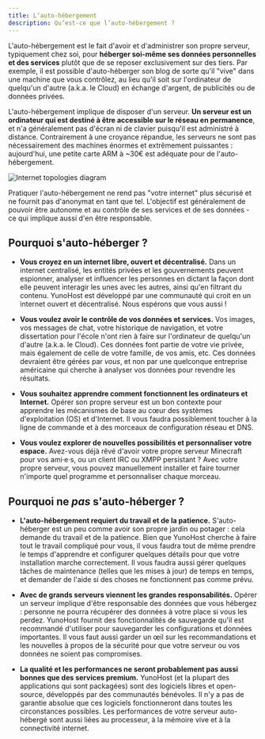 ```yaml
---
title: L’auto-hébergement
description: Qu’est-ce que l’auto-hébergement ?
---
```



L'auto-hébergement est le fait d'avoir et d'administrer son propre serveur, typiquement chez soi, pour **héberger soi-même ses données personnelles et des services** plutôt que de se reposer exclusivement sur des tiers. Par exemple, il est possible d'auto-héberger son blog de sorte qu'il "vive" dans une machine que vous contrôlez, au lieu qu'il soit sur l'ordinateur de quelqu'un d'autre (a.k.a. le Cloud) en échange d'argent, de publicités ou de données privées.

L'auto-hébergement implique de disposer d'un serveur. **Un serveur est un ordinateur qui est destiné à être accessible sur le réseau en permanence**, et n'a généralement pas d'écran ni de clavier puisqu'il est administré à distance. Contrairement à une croyance répandue, les serveurs ne sont pas nécessairement des machines énormes et extrêmement puissantes : aujourd'hui, une petite carte ARM à ~30€ est adéquate pour de l'auto-hébergement.

![Internet topologies diagram](/img/internet_topologies_fr.png)

Pratiquer l'auto-hébergement ne rend pas "votre internet" plus sécurisé et ne fournit pas d'anonymat en tant que tel. L'objectif est généralement de pouvoir être autonome et au contrôle de ses services et de ses données - ce qui implique aussi d'en être responsable.

## Pourquoi s'auto-héberger ?

- **Vous croyez en un internet libre, ouvert et décentralisé.** Dans un internet centralisé, les entités privées et les gouvernements peuvent espionner, analyser et influencer les personnes en dictant la façon dont elle peuvent interagir les unes avec les autres, ainsi qu'en filtrant du contenu. YunoHost est développé par une communauté qui croit en un internet ouvert et décentralisé. Nous espérons que vous aussi !

- **Vous voulez avoir le contrôle de vos données et services.** Vos images, vos messages de chat, votre historique de navigation, et votre dissertation pour l'école n'ont rien à faire sur l'ordinateur de quelqu'un d'autre (a.k.a. le Cloud). Ces données font partie de votre vie privée, mais également de celle de votre famille, de vos amis, etc. Ces données devraient être gérées par *vous*, et non par une quelconque entreprise américaine qui cherche à analyser vos données pour revendre les résultats.

- **Vous souhaitez apprendre comment fonctionnent les ordinateurs et Internet.** Opérer son propre serveur est un bon contexte pour apprendre les mécanismes de base au cœur des systèmes d'exploitation (OS) et d'Internet. Il vous faudra possiblement toucher à la ligne de commande et à des morceaux de configuration réseau et DNS.

- **Vous voulez explorer de nouvelles possibilités et personnaliser votre espace.** Avez-vous déjà rêvé d'avoir votre propre serveur Minecraft pour vos ami·e·s, ou un client IRC ou XMPP persistant ? Avec votre propre serveur, vous pouvez manuellement installer et faire tourner n'importe quel programme et personnaliser chaque morceau.

## Pourquoi ne *pas* s'auto-héberger ?

- **L'auto-hébergement requiert du travail et de la patience.** S'auto-héberger est un peu comme avoir son propre jardin ou potager : cela demande du travail et de la patience. Bien que YunoHost cherche à faire tout le travail compliqué pour vous, il vous faudra tout de même prendre le temps d'apprendre et configurer quelques détails pour que votre installation marche correctement. Il vous faudra aussi gérer quelques tâches de maintenance (telles que les mises à jour) de temps en temps, et demander de l'aide si des choses ne fonctionnent pas comme prévu.

- **Avec de grands serveurs viennent les grandes responsabilités.** Opérer un serveur implique d'être responsable des données que vous hébergez : personne ne pourra récupérer des données à votre place si vous les perdez. YunoHost fournit des fonctionnalités de sauvegarde qu'il est recommandé d'utiliser pour sauvegarder les configurations et données importantes. Il vous faut aussi garder un œil sur les recommandations et les nouvelles à propos de la sécurité pour que votre serveur ou vos données ne soient pas compromises.

- **La qualité et les performances ne seront probablement pas aussi bonnes que des services premium.** YunoHost (et la plupart des applications qui sont packagées) sont des logiciels libres et open-source, développés par des communautés bénévoles. Il n'y a pas de garantie absolue que ces logiciels fonctionneront dans toutes les circonstances possibles. Les performances de votre serveur auto-hébergé sont aussi liées au processeur, à la mémoire vive et à la connectivité internet.
